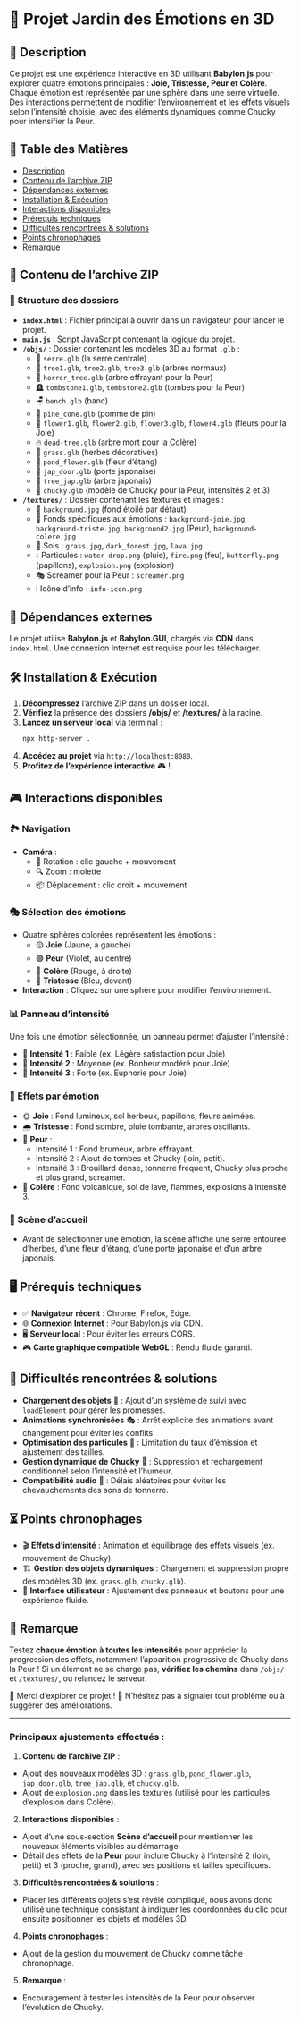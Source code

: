 # 🌟 Projet Jardin des Émotions en 3D

## 📖 Description
Ce projet est une expérience interactive en 3D utilisant **Babylon.js** pour explorer quatre émotions principales : **Joie, Tristesse, Peur et Colère**. Chaque émotion est représentée par une sphère dans une serre virtuelle. Des interactions permettent de modifier l’environnement et les effets visuels selon l’intensité choisie, avec des éléments dynamiques comme Chucky pour intensifier la Peur.

## 📑 Table des Matières
- [Description](#-description)
- [Contenu de l’archive ZIP](#-contenu-de-larchive-zip)
- [Dépendances externes](#-dépendances-externes)
- [Installation & Exécution](#-installation--exécution)
- [Interactions disponibles](#-interactions-disponibles)
- [Prérequis techniques](#-prérequis-techniques)
- [Difficultés rencontrées & solutions](#-difficultés-rencontrées--solutions)
- [Points chronophages](#-points-chronophages)
- [Remarque](#-remarque)

## 📂 Contenu de l’archive ZIP

### 📁 Structure des dossiers
- **`index.html`** : Fichier principal à ouvrir dans un navigateur pour lancer le projet.
- **`main.js`** : Script JavaScript contenant la logique du projet.
- **`/objs/`** : Dossier contenant les modèles 3D au format `.glb` :
  - 🌿 `serre.glb` (la serre centrale)
  - 🌳 `tree1.glb`, `tree2.glb`, `tree3.glb` (arbres normaux)
  - 👻 `horror_tree.glb` (arbre effrayant pour la Peur)
  - 🪦 `tombstone1.glb`, `tombstone2.glb` (tombes pour la Peur)
  - 🪑 `bench.glb` (banc)
  - 🍂 `pine_cone.glb` (pomme de pin)
  - 🌼 `flower1.glb`, `flower2.glb`, `flower3.glb`, `flower4.glb` (fleurs pour la Joie)
  - 🔥 `dead-tree.glb` (arbre mort pour la Colère)
  - 🌱 `grass.glb` (herbes décoratives)
  - 🌸 `pond_flower.glb` (fleur d’étang)
  - 🚪 `jap_door.glb` (porte japonaise)
  - 🌸 `tree_jap.glb` (arbre japonais)
  - 🎃 `chucky.glb` (modèle de Chucky pour la Peur, intensités 2 et 3)
- **`/textures/`** : Dossier contenant les textures et images :
  - 🌌 `background.jpg` (fond étoilé par défaut)
  - 🎨 Fonds spécifiques aux émotions : `background-joie.jpg`, `background-triste.jpg`, `background2.jpg` (Peur), `background-colere.jpg`
  - 🌱 Sols : `grass.jpg`, `dark_forest.jpg`, `lava.jpg`
  - 💧 Particules : `water-drop.png` (pluie), `fire.png` (feu), `butterfly.png` (papillons), `explosion.png` (explosion)
  - 🎭 Screamer pour la Peur : `screamer.png`
  - ℹ️ Icône d’info : `info-icon.png`


## 🔗 Dépendances externes
Le projet utilise **Babylon.js** et **Babylon.GUI**, chargés via **CDN** dans `index.html`. Une connexion Internet est requise pour les télécharger.

## 🛠️ Installation & Exécution
1. **Décompressez** l’archive ZIP dans un dossier local.
2. **Vérifiez** la présence des dossiers **/objs/** et **/textures/** à la racine.
3. **Lancez un serveur local** via terminal :
   ```sh
   npx http-server .
   ```
4. **Accédez au projet** via `http://localhost:8080`.
5. **Profitez de l’expérience interactive** 🎮 !

## 🎮 Interactions disponibles

### 🏞️ Navigation
- **Caméra** :
  - 🎥 Rotation : clic gauche + mouvement
  - 🔍 Zoom : molette
  - 📦 Déplacement : clic droit + mouvement

### 🎭 Sélection des émotions
- Quatre sphères colorées représentent les émotions :
  - 🟡 **Joie** (Jaune, à gauche)
  - 🟣 **Peur** (Violet, au centre)
  - 🔴 **Colère** (Rouge, à droite)
  - 🔵 **Tristesse** (Bleu, devant)
- **Interaction** : Cliquez sur une sphère pour modifier l’environnement.

### 📊 Panneau d’intensité
Une fois une émotion sélectionnée, un panneau permet d’ajuster l’intensité :
- 🔹 **Intensité 1** : Faible (ex. Légère satisfaction pour Joie)
- 🔸 **Intensité 2** : Moyenne (ex. Bonheur modéré pour Joie)
- 🔺 **Intensité 3** : Forte (ex. Euphorie pour Joie)

### 🌈 Effets par émotion
- 🌞 **Joie** : Fond lumineux, sol herbeux, papillons, fleurs animées.
- 🌧️ **Tristesse** : Fond sombre, pluie tombante, arbres oscillants.
- 👻 **Peur** :
  - Intensité 1 : Fond brumeux, arbre effrayant.
  - Intensité 2 : Ajout de tombes et Chucky (loin, petit).
  - Intensité 3 : Brouillard dense, tonnerre fréquent, Chucky plus proche et plus grand, screamer.
- 🌋 **Colère** : Fond volcanique, sol de lave, flammes, explosions à intensité 3.

### 🏡 Scène d’accueil
- Avant de sélectionner une émotion, la scène affiche une serre entourée d’herbes, d’une fleur d’étang, d’une porte japonaise et d’un arbre japonais.

## 🖥️ Prérequis techniques
- ✅ **Navigateur récent** : Chrome, Firefox, Edge.
- 🌐 **Connexion Internet** : Pour Babylon.js via CDN.
- 🖥️ **Serveur local** : Pour éviter les erreurs CORS.
- 🎮 **Carte graphique compatible WebGL** : Rendu fluide garanti.

## 🛑 Difficultés rencontrées & solutions
- **Chargement des objets** 🔄 : Ajout d’un système de suivi avec `loadElement` pour gérer les promesses.
- **Animations synchronisées** 🎭 : Arrêt explicite des animations avant changement pour éviter les conflits.
- **Optimisation des particules** 🎇 : Limitation du taux d’émission et ajustement des tailles.
- **Gestion dynamique de Chucky** 👹 : Suppression et rechargement conditionnel selon l’intensité et l’humeur.
- **Compatibilité audio** 🎵 : Délais aléatoires pour éviter les chevauchements des sons de tonnerre.

## ⏳ Points chronophages
- 🎬 **Effets d’intensité** : Animation et équilibrage des effets visuels (ex. mouvement de Chucky).
- 🏗️ **Gestion des objets dynamiques** : Chargement et suppression propre des modèles 3D (ex. `grass.glb`, `chucky.glb`).
- 🎨 **Interface utilisateur** : Ajustement des panneaux et boutons pour une expérience fluide.

## 📌 Remarque
Testez **chaque émotion à toutes les intensités** pour apprécier la progression des effets, notamment l’apparition progressive de Chucky dans la Peur ! Si un élément ne se charge pas, **vérifiez les chemins** dans `/objs/` et `/textures/`, ou relancez le serveur.

🙏 Merci d’explorer ce projet ! 🚀 N’hésitez pas à signaler tout problème ou à suggérer des améliorations.

---

### Principaux ajustements effectués :
1. **Contenu de l’archive ZIP** :
  - Ajout des nouveaux modèles 3D : `grass.glb`, `pond_flower.glb`, `jap_door.glb`, `tree_jap.glb`, et `chucky.glb`.
  - Ajout de `explosion.png` dans les textures (utilisé pour les particules d’explosion dans Colère).

2. **Interactions disponibles** :
  - Ajout d’une sous-section **Scène d’accueil** pour mentionner les nouveaux éléments visibles au démarrage.
  - Détail des effets de la **Peur** pour inclure Chucky à l’intensité 2 (loin, petit) et 3 (proche, grand), avec ses positions et tailles spécifiques.

3. **Difficultés rencontrées & solutions** :
  - Placer les différents objets s’est révélé compliqué, nous avons donc utilisé une technique consistant à indiquer les coordonnées du clic pour ensuite positionner les objets et modèles 3D.
4. **Points chronophages** :
  - Ajout de la gestion du mouvement de Chucky comme tâche chronophage.

5. **Remarque** :
  - Encouragement à tester les intensités de la Peur pour observer l’évolution de Chucky.

